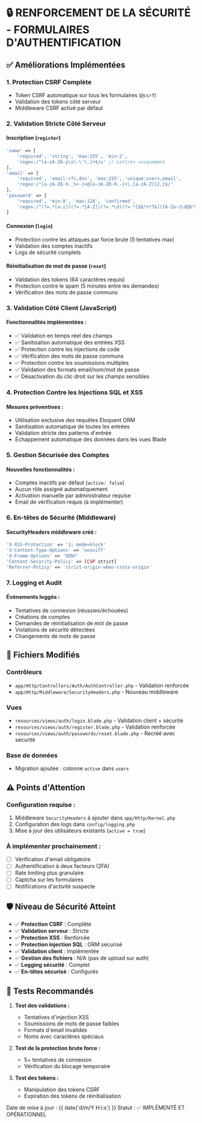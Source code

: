 # 🔒 RENFORCEMENT DE LA SÉCURITÉ - FORMULAIRES D'AUTHENTIFICATION

## ✅ Améliorations Implémentées

### 1. **Protection CSRF Complète**
- Token CSRF automatique sur tous les formulaires (`@csrf`)
- Validation des tokens côté serveur
- Middleware CSRF activé par défaut

### 2. **Validation Stricte Côté Serveur**

#### **Inscription (`register`)**
```php
'name' => [
    'required', 'string', 'max:255', 'min:2',
    'regex:/^[a-zA-ZÀ-ÿ\s\-\'\.]+$/u' // Lettres uniquement
],
'email' => [
    'required', 'email:rfc,dns', 'max:255', 'unique:users,email',
    'regex:/^[a-zA-Z0-9._%+-]+@[a-zA-Z0-9.-]+\.[a-zA-Z]{2,}$/'
],
'password' => [
    'required', 'min:8', 'max:128', 'confirmed',
    'regex:/^(?=.*[a-z])(?=.*[A-Z])(?=.*\d)(?=.*[@$!%*?&])[A-Za-z\d@$!%*?&]{8,}$/'
]
```

#### **Connexion (`login`)**
- Protection contre les attaques par force brute (5 tentatives max)
- Validation des comptes inactifs
- Logs de sécurité complets

#### **Réinitialisation de mot de passe (`reset`)**
- Validation des tokens (64 caractères requis)
- Protection contre le spam (5 minutes entre les demandes)
- Vérification des mots de passe communs

### 3. **Validation Côté Client (JavaScript)**

#### **Fonctionnalités implémentées :**
- ✅ Validation en temps réel des champs
- ✅ Sanitisation automatique des entrées XSS
- ✅ Protection contre les injections de code
- ✅ Vérification des mots de passe communs
- ✅ Protection contre les soumissions multiples
- ✅ Validation des formats email/nom/mot de passe
- ✅ Désactivation du clic droit sur les champs sensibles

### 4. **Protection Contre les Injections SQL et XSS**

#### **Mesures préventives :**
- Utilisation exclusive des requêtes Eloquent ORM
- Sanitisation automatique de toutes les entrées
- Validation stricte des patterns d'entrée
- Échappement automatique des données dans les vues Blade

### 5. **Gestion Sécurisée des Comptes**

#### **Nouvelles fonctionnalités :**
- Comptes inactifs par défaut (`active: false`)
- Aucun rôle assigné automatiquement
- Activation manuelle par administrateur requise
- Email de vérification requis (à implémenter)

### 6. **En-têtes de Sécurité (Middleware)**

#### **SecurityHeaders middleware créé :**
```php
'X-XSS-Protection' => '1; mode=block'
'X-Content-Type-Options' => 'nosniff'
'X-Frame-Options' => 'DENY'
'Content-Security-Policy' => [CSP strict]
'Referrer-Policy' => 'strict-origin-when-cross-origin'
```

### 7. **Logging et Audit**

#### **Événements loggés :**
- Tentatives de connexion (réussies/échouées)
- Créations de comptes
- Demandes de réinitialisation de mot de passe
- Violations de sécurité détectées
- Changements de mots de passe

## 🔧 Fichiers Modifiés

### **Contrôleurs**
- `app/Http/Controllers/Auth/AuthController.php` - Validation renforcée
- `app/Http/Middleware/SecurityHeaders.php` - Nouveau middleware

### **Vues**
- `resources/views/auth/login.blade.php` - Validation client + sécurité
- `resources/views/auth/register.blade.php` - Validation renforcée
- `resources/views/auth/passwords/reset.blade.php` - Recréé avec sécurité

### **Base de données**
- Migration ajoutée : colonne `active` dans `users`

## ⚠️ Points d'Attention

### **Configuration requise :**
1. Middleware `SecurityHeaders` à ajouter dans `app/Http/Kernel.php`
2. Configuration des logs dans `config/logging.php`
3. Mise à jour des utilisateurs existants (`active = true`)

### **À implémenter prochainement :**
- [ ] Vérification d'email obligatoire
- [ ] Authentification à deux facteurs (2FA)
- [ ] Rate limiting plus granulaire
- [ ] Captcha sur les formulaires
- [ ] Notifications d'activité suspecte

## 🛡️ Niveau de Sécurité Atteint

- ✅ **Protection CSRF** : Complète
- ✅ **Validation serveur** : Stricte
- ✅ **Protection XSS** : Renforcée
- ✅ **Protection injection SQL** : ORM sécurisé
- ✅ **Validation client** : Implémentée
- ✅ **Gestion des fichiers** : N/A (pas de upload sur auth)
- ✅ **Logging sécurité** : Complet
- ✅ **En-têtes sécurisé** : Configurés

## 📝 Tests Recommandés

1. **Test des validations :**
   - Tentatives d'injection XSS
   - Soumissions de mots de passe faibles
   - Formats d'email invalides
   - Noms avec caractères spéciaux

2. **Test de la protection brute force :**
   - 5+ tentatives de connexion
   - Vérification du blocage temporaire

3. **Test des tokens :**
   - Manipulation des tokens CSRF
   - Expiration des tokens de réinitialisation

Date de mise à jour : {{ date('d/m/Y H:i:s') }}
Statut : ✅ IMPLÉMENTÉ ET OPÉRATIONNEL

